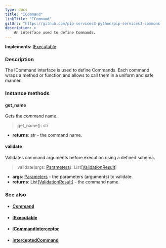 ```yaml
---
type: docs
title: "ICommand"
linkTitle: "ICommand"
gitUrl: "https://github.com/pip-services3-python/pip-services3-commons-python"
description: > 
    An interface used to define Commands.
---
```


**Implements:** [IExecutable](../../run/iexecutable)

### Description

The ICommand interface is used to define Commands. Each command wraps a method or function and allows to call them in a uniform and safe manner.

### Instance methods

#### get_name
Gets the command name.

> get_name(): str

- **returns**: str - the command name.

#### validate
Validates command arguments before execution using a defined schema.

> validate(args: [Parameters](../../run/parameters)): List[[ValidationResult](../../validate/validation_result)]

- **args**: [Parameters](../../run/parameters) - the parameters (arguments) to validate.
- **returns**: List[[ValidationResult](../../validate/validation_result)] - the command name.

### See also
- #### [Command](../command)
- #### [IExecutable](../../run/iexecutable)
- #### [ICommandInterceptor](../icommand_interceptor)
- #### [InterceptedCommand](../intercepted_command)

